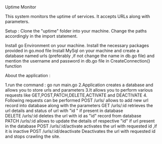 Uptime Monitor

 This system monitors the uptime of services. It accepts URLs along with parameters.

Setup :
Clone the "uptime" folder into your machine. Change the paths accordingly in the import statement.

Install go Environment on your machine.
Install the necessary packages provided in go.mod file
Install MySql on your machine and create a database named urls (preferably ,if not change the name in db.go file) and mention the username and password in db.go file in CreateConnection() function

About the application :

1.run the command : go run main.go 
2.Application creates a database and allows you to store urls and parameters 
3.It allows you to perform various requests  like GET,POST,PATCH,DELETE,ACTIVATE and DEACTIVATE
4. Following requests can be performed 
POST /urls/                             allows to add new url record into database along with the parameters
GET /urls/:id                           retrieves the url details and status of url with "id " if present in database  
DELETE /urls/:id                        deletes the url with id as "id" record from database                  
PATCH /urls/:id                         allows to update the details of respective "id" if url present in the database 
POST /urls/:id/activate                 activates the url with requested id ,if it is inactive 
POST /urls/:id/deactivate               Deactivates the url with requested id and stops crawling the site.

